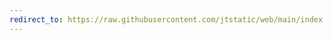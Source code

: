 ```yaml
---
redirect_to: https://raw.githubusercontent.com/jtstatic/web/main/index.html
---
```


<!-- https://firebuzz.app/?roomId=612831 -->
